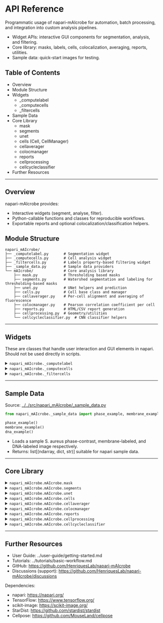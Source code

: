 # API Reference

Programmatic usage of napari-mAIcrobe for automation, batch processing,
and integration into custom analysis pipelines.

- Widget APIs: interactive GUI components for segmentation, analysis, and filtering.
- Core library: masks, labels, cells, colocalization, averaging, reports, utilities.
- Sample data: quick-start images for testing.

## Table of Contents
- Overview
- Module Structure
- Widgets
  - _computelabel
  - _computecells
  - _filtercells
- Sample Data
- Core Library
  - mask
  - segments
  - unet
  - cells (Cell, CellManager)
  - cellaverager
  - colocmanager
  - reports
  - cellprocessing
  - cellcycleclassifier
- Further Resources

---

## Overview

napari-mAIcrobe provides:
- Interactive widgets (segment, analyse, filter).
- Python-callable functions and classes for reproducible workflows.
- Exportable reports and optional colocalization/classification helpers.

## Module Structure

```
napari_mAIcrobe/
├── _computelabel.py       # Segmentation widget
├── _computecells.py       # Cell analysis widget
├── _filtercells.py        # Labels property-based filtering widget
├── _sample_data.py        # Sample data providers
└── mAIcrobe/              # Core analysis library
    ├── mask.py            # Thresholding based masks
    ├── segments.py        # Watershed segmentation and labeling for thresholding-based masks
    ├── unet.py            # UNet helpers and prediction
    ├── cells.py           # Cell base class and manager
    ├── cellaverager.py    # Per-cell alignment and averaging of fluorescence
    ├── colocmanager.py    # Pearson correlation coefficient per cell
    ├── reports.py         # HTML/CSV report generation
    ├── cellprocessing.py  # Geometry/utilities
    └── cellcycleclassifier.py  # CNN classifier helpers
```

---

## Widgets

These are classes that handle user interaction and GUI elements in napari. Should not be used directly in scripts.

<details>
<summary><code>napari_mAIcrobe._computelabel</code></summary>

Source: [../../src/napari_mAIcrobe/_computelabel.py](../../src/napari_mAIcrobe/_computelabel.py)

```python
compute_label(viewer)
```
  - Segmentation and optional channel alignment widget.
  - Mask algorithms: "Isodata", "Local Average", "Unet", "StarDist", "CellPose cyto3".
  - Methods:
    - _on_algorithm_changed(new_algorithm: str)
      - Toggles parameter widgets according to algorithm.
    - compute()
      - Computes mask and labels (watershed or model-based).
      - Optional: align auxiliary channels, apply closing/dilation/fill holes.
  - Side effects: adds "Mask" and "Labels" layers; aligns fluor images if enabled.

</details>

<details>
<summary><code>napari_mAIcrobe._computecells</code></summary>

Source: [../../src/napari_mAIcrobe/_computecells.py](../../src/napari_mAIcrobe/_computecells.py)

```python
compute_cells(
  Viewer, Label_Image, Membrane_Image, DNA_Image,
  Pixel_size=1, Inner_mask_thickness=4, Septum_algorithm="Isodata",
  Baseline_margin=30, Find_septum=False, Find_open_septum=False,
  Classify_cell_cycle=False, Model="S.aureus DNA+Membrane Epi",
  Custom_model_path="", Custom_model_input="Membrane",
  Custom_model_MaxSize=50, Compute_Colocalization=False,
  Generate_Report=False, Report_path="", Compute_Heatmap=False
)
```
  - Computes per-cell features; optional colocalization, classification,
    averaged heatmap, and report generation.
  - Notes:
    - Updates Label_Image.properties and opens a properties table.
    - Adds "Cell Averager" image if enabled.
    - **Parameters**:
      - `Viewer`: napari Viewer instance.
      - `Label_Image`: Labels layer with segmented cells.
      - `Membrane_Image`: Membrane fluorescence image layer.
      - `DNA_Image`: DNA fluorescence image layer.
      - `Pixel_size`: Physical pixel size (e.g., 0.065 μm/pixel) (optional).
      - `Inner_mask_thickness`: Thickness for cytoplasmic mask (default: 4).
      - `Septum_algorithm`: "Isodata" or "Box" thresholding for septa.
      - `Baseline_margin`: Background margin size (default: 30).
      - `Find_septum`: Enable septum detection.
      - `Find_open_septum`: Enable open septum detection.
      - `Classify_cell_cycle`: Enable cell cycle classification.
      - `Model`: Pre-trained model name or "Custom".
      - `Custom_model_path`: Path to custom model (.keras) if selected.
      - `Custom_model_input`: Input type for custom model ("Membrane", "DNA", "Membrane+DNA").
      - `Custom_model_MaxSize`: Max cell size for custom model (default: 50 pixels).
      - `Compute_Colocalization`: Enable Pearson correlation computation.
      - `Generate_Report`: Enable HTML report generation.
      - `Report_path`: Directory to save the report.
      - `Compute_Heatmap`: Enable averaged heatmap generation.

</details>

<details>
<summary><code>napari_mAIcrobe._filtercells</code></summary>

Source: [../../src/napari_mAIcrobe/_filtercells.py](../../src/napari_mAIcrobe/_filtercells.py)

```python
from napari_mAIcrobe._filtercells import filter_cells

filter_cells(viewer)
```
  - Interactive filtering container for Labels properties.
  - Signal: changed(object). Writes to "Filtered Cells" Labels layer.
  - **Parameters**:
    - viewer: napari Viewer instance containing a Labels layer with cell properties.

```python
from napari_mAIcrobe._filtercells import unit_filter
unit_filter(parent)
```
  - Single numeric property filter with a range slider.
  - Emits parent.changed on updates.
  - **Parameters**:
    - parent: instance of FilterCells containing this filter.


</details>

---

## Sample Data

Source: [../../src/napari_mAIcrobe/_sample_data.py](../../src/napari_mAIcrobe/_sample_data.py)

```python
from napari_mAIcrobe._sample_data import phase_example, membrane_example, dna_example

phase_example()
membrane_example()
dna_example()
```
  - Loads a sample S. aureus phase-contrast, membrane-labeled, and DNA-labeled image respectively.
  - Returns: list[(ndarray, dict, str)] suitable for napari sample data.


---

## Core Library

<details>
<summary><code>napari_mAIcrobe.mAIcrobe.mask</code></summary>

Source: [../../src/napari_mAIcrobe/mAIcrobe/mask.py](../../src/napari_mAIcrobe/mAIcrobe/mask.py)

```python
from napari_mAIcrobe.mAIcrobe.mask import mask_computation

mask_computation(base_image, algorithm="Isodata", blocksize=151,
                offset=0.02, closing=1, dilation=0, fillholes=False)
```
  - Build a binary mask using Isodata or Local Average. Applies optional closing, dilation, and hole filling.
  - **Parameters**:
    - `base_image`: 2D ndarray input image.
    - `algorithm`: "Isodata" or "Local Average".
    - `blocksize`: Odd integer for local average window (default: 151).
    - `offset`: Float offset for thresholding (default: 0.02).
    - `closing`: Integer for morphological closing iterations (default: 1).
    - `dilation`: Integer for morphological dilation iterations (default: 0).
    - `fillholes`: Boolean to fill holes in mask (default: False).
  - **Returns**:
    - 2D binary ndarray mask.

```python
from napari_mAIcrobe.mAIcrobe.mask import mask_alignment
mask_alignment(mask, fluor_image)
```
  - Align a binary mask to a fluorescence image via phase correlation.
  - **Parameters**:
    - `mask`: 2D binary ndarray mask.
    - `fluor_image`: 2D ndarray fluorescence image.
  - **Returns**:
    - Aligned image.

</details>

<details>
<summary><code>napari_mAIcrobe.mAIcrobe.segments</code></summary>

Source: [../../src/napari_mAIcrobe/mAIcrobe/segments.py](../../src/napari_mAIcrobe/mAIcrobe/segments.py)


### class SegmentsManager

```python
from napari_mAIcrobe.mAIcrobe.segments import SegmentsManager
SegmentsManager()
```

  - Marker detection via euclidean distance transform and subsequent watershed segmentation.
  - **Attributes**:
    - `features` (ndarray|None)
    - `labels` (ndarray|None).
  - **Methods**:
    - `clear_all()`
        - Resets internal attributes to None.
    - `compute_distance_peaks(mask, params) -> list[(int, int)]`
        - **Parameters**:
            - `mask`: Binary mask used for distance peak computation (non-zero inside cell regions).
            - `params`: Dictionary containing parameters for peak detection.
                - Keys must include:
                    - `peak_min_distance_from_edge`: Minimum distance from edge to consider a peak.
                    - `peak_min_distance`: Minimum distance between peaks.
                    - `peak_min_height`: Minimum height for peak detection.
                    - `max_peaks`: Maximum number of peaks to detect.
        - **Returns**:
            - A list of tuples representing the coordinates of detected peaks.

    - `compute_features(params, mask)`
        - Generates marker features from peak coordinates to be used for watershed segmentation.
        - **Parameters**:
            - `params`: Dictionary containing parameters for peak detection.
            - `mask`: Binary mask.
        - **Returns**:
            - None. Updates internal attributes (features) with computed features.

    - `overlay_features(mask) [deprecated]`

    - `compute_labels(mask)`
        - Runs watershed segmentation. Uses the features attribute computed in compute_features as markers for the watershed algorithm.
        - **Parameters**:
            - `mask`: Binary mask used for label computation.
        - **Returns**:
            - None. Updates internal attributes (labels) with computed labels.

    - `compute_segments(params, mask)`
        - **Parameters**:
            - `params`: Dictionary containing peak detection parameters.
                - Keys must include:
                    - `peak_min_distance_from_edge`: Minimum distance from edge to consider a peak.
                    - `peak_min_distance`: Minimum distance between peaks.
                    - `peak_min_height`: Minimum height for peak detection.
                    - `max_peaks`: Maximum number of peaks to detect.
            - `mask`: Binary mask used for segmentation.
        - **Returns**:
            - None. Updates internal attributes (features, label).


</details>

<details>
<summary><code>napari_mAIcrobe.mAIcrobe.unet</code></summary>

Source: [../../src/napari_mAIcrobe/mAIcrobe/unet.py](../../src/napari_mAIcrobe/mAIcrobe/unet.py)

```python
from napari_mAIcrobe.mAIcrobe.unet import normalizePercentile

normalizePercentile(x, pmin=1, pmax=99.8, axis=None, clip=False, eps=1e-20, dtype=float32)
```
- Percentile-based normalization of an image.
- This is adapted from Martin Weigert and copied from the ZeroCostDL4Mic UNet notebook.
- **Parameters**:
    - `x`: Input ndarray image.
    - `pmin`: Lower percentile (default: 1).
    - `pmax`: Upper percentile (default: 99.8).
    - `axis`: Axis or axes along which to compute percentiles (default: None).
    - `clip`: Boolean to clip values to [0,1] (default: False).
    - `eps`: Small value to avoid division by zero (default: 1e-20).
    - `dtype`: Data type for output (default: float32).
- **Returns**:
    - Normalized ndarray image.

```python
from napari_mAIcrobe.mAIcrobe.unet import normalize_mi_ma

normalize_mi_ma(x, mi, ma, clip=False, eps=1e-20, dtype=float32)
```
- Min-max normalization of an image.
- This is adapted from Martin Weigert and copied from the ZeroCostDL4Mic UNet notebook.
- **Parameters**:
    - `x`: Input ndarray image.
    - `mi`: Minimum value for normalization.
    - `ma`: Maximum value for normalization.
    - `clip`: Boolean to clip values to [0,1] (default: False).
    - `eps`: Small value to avoid division by zero (default: 1e-20).
    - `dtype`: Data type for output (default: float32).
- **Returns**:
    - Normalized ndarray image.

```python
from napari_mAIcrobe.mAIcrobe.unet import predict_as_tiles

predict_as_tiles(img, model)
```
- Predicts a large image by tiling it into smaller patches.
- Patch size is taken from the model input shape.
- Patches are normalized using percentile normalization (1%-99.8%).
- This is copied from the ZeroCostDL4Mic UNet notebook.
- **Parameters**:
    - `img`: 2D ndarray input image to predict.
    - `model`: Keras model for prediction (keras.Model).
- **Returns**:
    - 2D ndarray prediction.

```python
from napari_mAIcrobe.mAIcrobe.unet import computelabel_unet

computelabel_unet(path2model, base_image, closing, dilation, fillholes)
```
- Compute mask and labels using a UNet model and watershed:
    - UNet model outputs an image with 3 classes:
        - Background = 0
        - Edges = 1
        - Insides = 2
    - Binary mask is created by combining edges and insides.
    - Final label image is generated by:
        - Using insides as markers.
        - Running watershed on the inverse of the binary mask.
    - Optional morphological operations can clean up the binary mask (closing, dilation, hole filling).
- **Parameters**:
    - `path2model`: Path to the Keras model (.keras file).
    - `base_image`: 2D ndarray input image to segment.
    - `closing`: Size of binary closing kernel; if >0 applied to remove small spots.
    - `dilation`: Number of binary dilation iterations.
    - `fillholes`: Boolean to fill holes in mask.
- **Returns**:
    - Tuple of (mask, labels) as 2D ndarrays.

</details>

<details>
<summary><code>napari_mAIcrobe.mAIcrobe.cells</code></summary>

Source: [../../src/napari_mAIcrobe/mAIcrobe/cells.py](../../src/napari_mAIcrobe/mAIcrobe/cells.py)

### class Cell

```python
from napari_mAIcrobe.mAIcrobe.cells import Cell
Cell(label, regionmask, properties, intensity, params, optional)
```

- Single-cell object that stores and manages per-cell properties and masks.
- **Parameters**:
    - `label`: Integer label ID of the cell.
    - `regionmask`: 2D binary ndarray mask of the cell region.
    - `properties`: pandas DataFrame row of region properties from skimage.regionprops_table that corresponds to this cell.
    - `intensity`: 2D ndarray of the primary fluorescence image.
    - `params`: Dictionary of analysis parameters. Must contain the following keys:
        - `find_septum`: Boolean to enable septum detection.
        - `find_open_septum`: Boolean to enable open septum detection.
        - `septum_algorithm`: String, either "Isodata" or "Box", for septum detection algorithm.
        - `inner_mask_thickness`: Integer thickness for membrane mask (determines cytoplasmic mask).
        - `baseline_margin`: Integer margin size for fluorescence baseline calculation.
    - `optional`: 2D ndarray of an optional secondary fluorescence image (e.g., DNA).
- **Attributes**:
    - `box` : tuple[int, int, int, int]:
        Bounding box (min_row, min_col, max_row, max_col) with padding.
    - `long_axis` : numpy.ndarray
        Two endpoints defining the long axis, integer indices.
    - `short_axis` : numpy.ndarray
        Two endpoints defining the short axis, integer indices.
    - `cell_mask` : numpy.ndarray
        Cell region mask (cropped to bounding box).
    - `perim_mask` : numpy.ndarray or None
        Membrane/perimeter mask (cropped).
    - `sept_mask` : numpy.ndarray or None
        Septum mask (cropped), if computed.
    - `cyto_mask` : numpy.ndarray or None
        Cytoplasm mask (cropped)
    - `membsept_mask` : numpy.ndarray or None
        Union mask of membrane and septum (cropped), if computed.
    - `stats` : dict
        Per-cell fluorescence and morphology statistics.
    - `image` : numpy.ndarray or None
        Image mosaic of fluorescence and masks for visualization. Used
        for reports.
- **Methods**:
  - `image_box(image) -> ndarray | None`
    - Return an image crop corresponding to the cell bounding box.
    - Parameters:
      - `image`: ndarray or None. Full image to crop.
    - Returns: Cropped ndarray or None.

  - `compute_perim_mask(thick: int) -> ndarray`
    - Compute membrane/perimeter mask by eroding the cell mask.
    - Parameters:
      - `thick`: int. Inner mask thickness parameter controlling erosion.
    - Returns: Binary perimeter mask (float array with 0 and 1).

  - `compute_sept_mask(thick: int, algorithm: {"Isodata","Box"}) -> ndarray`
    - Compute septum mask using the specified algorithm.
    - Parameters:
      - `thick`: int. Inner mask thickness parameter.
      - `algorithm`: "Isodata" or "Box".
    - Returns: Binary septum mask.

  - `compute_opensept_mask(thick: int, algorithm: {"Isodata","Box"}) -> ndarray`
    - Compute open-septum mask using the specified algorithm.
    - Parameters:
      - `thick`: int. Inner mask thickness parameter.
      - `algorithm`: "Isodata" or "Box".
    - Returns: Binary open-septum mask.

  - `compute_sept_isodata(thick: int) -> ndarray`
    - Create septum mask using isodata thresholding on the inner region.
    - Parameters:
      - `thick`: int. Inner mask thickness parameter.
    - Returns: Binary septum mask.

  - `compute_opensept_isodata(thick: int) -> ndarray`
    - Create open-septum mask via isodata (largest one or two components).
    - Parameters:
      - `thick`: int. Inner mask thickness parameter.
    - Returns: Binary mask for one or two largest septal components.

  - `compute_sept_box(thick: int) -> ndarray`
    - Create a septum mask by dilating the short axis within the cell box.
    - Parameters:
      - `thick`: int. Dilation kernel size, typically inner mask thickness.
    - Returns: Binary septum estimate mask.

  - `get_outline_points(data: ndarray) -> list[tuple[int,int]]`
    - Extract outline pixel coordinates from a binary mask (e.g., septum).
    - Parameters:
      - `data`: ndarray. Binary mask.
    - Returns: Binary line mask used to subtract from membrane.

  - `compute_sept_box_fix(outline: list[tuple[int,int]], maskshape: tuple[int,int]) -> tuple[int,int,int,int]`
    - Compute bounding box around the septum outline (with padding from box_margin attribute which is set as 5 pixels).
    - Parameters:
      - `outline`: list of (x, y) points.
      - `maskshape`: (height, width). Shape to clamp coordinates.
    - Returns: Septum bounding box (x0, y0, x1, y1).

  - `remove_sept_from_membrane(maskshape: tuple[int,int]) -> ndarray`
    - Build a line mask along the septum axis to subtract from membrane. Based on the septum bounding box.
    - Parameters:
      - `maskshape`: (height, width). Shape of septum/membrane masks.
    - Returns: Binary line mask used to subtract from membrane.

  - `recursive_compute_sept(inner_mask_thickness: int, algorithm: {"Isodata","Box"}) -> None`
    - Compute septum mask, reducing thickness on failure (fallbacks to "Box" if needed).

  - `recursive_compute_opensept(inner_mask_thickness: int, algorithm: {"Isodata","Box"}) -> None`
    - Compute open-septum mask, reducing thickness on failure (fallbacks to "Box" if needed).

  - `compute_regions(params: dict) -> None`
    - Compute cell, membrane, septum (optional), and cytoplasm masks based on params.
    - Parameters:
      - `params`: dict. Must contain `find_septum`, `find_openseptum`, `inner_mask_thickness`, `septum_algorithm`.
    - Side effects: sets `self.cell_mask`, `self.perim_mask`, `self.sept_mask`, `self.cyto_mask`, `self.membsept_mask`.
    - Returns: None.

  - `compute_fluor_baseline(mask: ndarray, fluor: ndarray, margin: int) -> None`
    - Compute baseline fluorescence around the cell and update `self.stats["Baseline"]`.
    - Parameters:
      - `mask`: ndarray. Global mask (0 at cells, 1 outside).
      - `fluor`: ndarray. Full-field fluorescence image.
      - `margin`: int. Expansion margin for baseline region, corresponds to baseline_margin parameter.
    - Side effects: updates `self.stats["Baseline"]`.
    - Returns: None.

  - `measure_fluor(fluorbox: ndarray, roi: ndarray, fraction: float = 1.0) -> float`
    - Median fluorescence in ROI, optionally from brightest fraction.
    - Parameters:
      - `fluorbox`: ndarray. Cropped fluorescence image (cell box).
      - `roi`: ndarray. Binary ROI mask (same shape as fluorbox).
      - `fraction`: 0 < float <= 1.0. Fraction of brightest pixels.
    - Returns: Median fluorescence value.

  - `compute_fluor_stats(params: dict, mask: ndarray, fluor: ndarray) -> None`
    - Compute per-region fluorescence stats and ratios; updates `self.stats`.
    - Parameters:
      - `params`: dict. Must contain `baseline_margin` and `find_septum`.
      - `mask`: ndarray. Global mask (0 at cells, 1 outside).
      - `fluor`: ndarray. Full-field fluorescence image.
    - Side effects: updates `self.stats` with fluorescence statistics.
    - Fluoresence stats computed:
      - `Cell Median`, `Membrane Median`, `Cytoplasm Median`, `Septum Median` (if `find_septum` is True)
      - `Fluor Ratio`, `Fluor Ratio 75%`, `Fluor Ratio 25%`, `Fluor Ratio 10%` (if `find_septum` is True).
    - Returns: None.

  - `set_image(fluor: ndarray, optional: ndarray) -> None`
    - Compose a 7-panel per-cell visualization image and set `self.image`.
    - Panels: fluor, fluor×cell, optional, optional×cell, fluor×perim, fluor×cyto, fluor×septum (if available).
    - Parameters:
      - `fluor`: ndarray. Full-field fluorescence image.
      - `optional`: ndarray. Full-field optional fluorescence image (e.g., DNA).
    - Side effects: sets `self.image`.
    - Returns: None.

### Class CellManager

```python
from napari_mAIcrobe.mAIcrobe.cells import CellManager
CellManager(label_img, fluor, optional, params)
```

- Parameters:
  - `label_img`: ndarray
    - Labeled image where each cell is represented by a unique integer.
  - `fluor`: ndarray
    - Fluorescence image corresponding to the labeled image.
  - `optional`: ndarray
    - Optional image used for additional calculations (e.g., DNA content).
  - `params`: dict
    - Dictionary controlling behavior. Keys include:
      - `"classify_cell_cycle"`: bool — classify cell cycle phase.
      - `"model"`: str — model type for classification.
      - `"custom_model_path"`: str — path to custom model.
      - `"custom_model_input"`: int — input size for the custom model.
      - `"custom_model_maxsize"`: int — maximum size for the custom model.
      - `"cell_averager"`: bool — perform cell averaging.
      - `"coloc"`: bool — compute colocalization metrics.
      - `"generate_report"`: bool — generate an output report.
      - `"report_path"`: str — path to save the report.
      - `"report_id"`: str, optional — report identifier.
      - `"find_septum"`: bool — enable septum detection.
      - `"find_open_septum"`: bool — enable open septum detection.
      - `"septum_algorithm"`: str — algorithm for septum detection ("Isodata" or "Box").
      - `"inner_mask_thickness"`: int — thickness for membrane mask.
      - `"baseline_margin"`: int — margin size for fluorescence baseline calculation.

- Attributes:
  - `label_img`: ndarray
    - Stored labeled image.
  - `fluor_img`: ndarray
    - Stored fluorescence image.
  - `optional_img`: ndarray
    - Stored optional image.
  - `params`: dict
    - Stored parameters dictionary.
  - `properties`: dict | None
    - Computed per-cell properties with keys:
      - `"label"`, `"Area"`, `"Perimeter"`, `"Eccentricity"`, `"Baseline"`,
        `"Cell Median"`, `"Membrane Median"`, `"Septum Median"`,
        `"Cytoplasm Median"`, `"DNA Ratio"`
      - If `find_septum` is True: `"Fluor Ratio"`, `"Fluor Ratio 75%"`, `"Fluor Ratio 25%"`, `"Fluor Ratio 10%"`
  - `heatmap_model`: ndarray | None
    - Heatmap model from the cell averager (if computed).
  - `all_cells`: list | None
    - List of per-cell visualization mosaics (used in reports).

- Methods:
  - `compute_cell_properties() -> None`
    - Compute morphology and fluorescence properties for each labeled cell; optionally performs cell cycle classification, cell averaging, and colocalization analysis.
    - Parameters: None.
    - Side effects:
      - Updates `self.properties` with arrays for:
        `label`, `Area`, `Perimeter`, `Eccentricity`, `Baseline`,
        `Cell Median`, `Membrane Median`, `Septum Median`,
        `Cytoplasm Median`, `Fluor Ratio`, `Fluor Ratio 75%`,
        `Fluor Ratio 25%`, `Fluor Ratio 10%`, `Cell Cycle Phase`,
        `DNA Ratio`.
      - May set `self.heatmap_model` (cell averager).
      - May populate `self.all_cells` and generate reports to `report_path`.
      - May save colocalization report if enabled.
    - Returns: None.

  - `calculate_DNARatio(cell_object: Cell, dna_fov: ndarray, thresh: float) -> float`
    - Static method.
    - Calculate the ratio of area with discernable DNA signal within a cell.
    - Parameters:
      - `cell_object`: Cell instance.
      - `dna_fov`: Full-field DNA image.
      - `thresh`: Threshold for discernable DNA signal.
    - Returns: Fraction of DNA-positive pixels within the cell mask.

</details>

<details>
<summary><code>napari_mAIcrobe.mAIcrobe.cellaverager</code></summary>

Source: [../../src/napari_mAIcrobe/mAIcrobe/cellaverager.py](../../src/napari_mAIcrobe/mAIcrobe/cellaverager.py)

### class CellAverager

```python
from napari_mAIcrobe.mAIcrobe.cellaverager import CellAverager
CellAverager(fluor)
```

- Parameters:
  - `fluor`: ndarray
    - Fluorescence field-of-view image used for per-cell crops and averaging.

- Attributes:
  - `fluor`: ndarray
    - Stored fluorescence field-of-view image.
  - `model`: ndarray | None
    - Averaged heatmap model computed by `average()`.
  - `aligned_fluor_masks`: list[ndarray]
    - List of rotated per-cell fluorescence crops aligned to a common orientation.

- Methods:
  - `align(cell) -> None`
    - Align a cell crop to a common reference and append it to `aligned_fluor_masks`.
    - Parameters:
      - `cell`: napari_mAIcrobe.mAIcrobe.cells.Cell. Must provide `image_box(fluor)` and `cell_mask`.
    - Returns: None.

  - `average() -> None`
    - Compute the average heatmap by resizing aligned crops to a median shape and averaging.
    - Side effects: sets `self.model`.
    - Returns: None.

  - `calculate_rotation_angle(cell) -> float`
    - Estimate the rotation angle (degrees) to align the cell’s major axis vertically.
    - Parameters:
      - `cell`: napari_mAIcrobe.mAIcrobe.cells.Cell.
    - Returns: Rotation angle in degrees.

  - `calculate_cell_outline(binary: ndarray) -> ndarray`
    - Static method.
    - Compute the outline of a binary object. Used for cell outlines.
    - Parameters:
      - `binary`: ndarray. Binary image (non-zero indicates object).
    - Returns: Binary outline image.

  - `calculate_major_axis(outline: ndarray) -> list[list[float]]`
    - Static method.
    - Compute major axis endpoints using PCA on outline coordinates.
    - Parameters:
      - `outline`: ndarray. Binary outline image.
    - Returns: Two endpoints [[x0, y0], [x1, y1]] of the major axis.

  - `calculate_axis_angle(major_axis: list[list[float]]) -> float`
    - Static method.
    - Compute rotation angle (degrees) from major axis endpoints.
    - Parameters:
      - `major_axis`: [[x0, y0], [x1, y1]] endpoints.
    - Returns: Rotation angle in degrees.

</details>

<details>
<summary><code>napari_mAIcrobe.mAIcrobe.colocmanager</code></summary>

Source: [../../src/napari_mAIcrobe/mAIcrobe/colocmanager.py](../../src/napari_mAIcrobe/mAIcrobe/colocmanager.py)

### class ColocManager

```python
from napari_mAIcrobe.mAIcrobe.colocmanager import ColocManager
ColocManager()
```

- Parameters:
  - None.

- Attributes:
  - `report`: dict
    - Mapping of cell label (as str) to a dictionary of computed PCC's over various regions.

- Methods:
  - `save_report(reportID: str, sept: bool = False) -> None`
    - Write a CSV report with the per cell computed Pearson metrics stored in `self.report`.
    - Parameters:
      - `reportID`: Base output directory for the report CSV.
      - `sept`: Include septum metrics if available.
    - Side effects: creates `<reportID>/_pcc_report.csv`.

  - `pearsons_score(channel_1: ndarray, channel_2: ndarray, mask: ndarray) -> tuple[float, float]`
    - Compute Pearson correlation within a masked region after removing zeros.
    - Parameters:
      - `channel_1`: First channel crop.
      - `channel_2`: Second channel crop.
      - `mask`: Binary mask selecting pixels of interest.
    - Returns: `(r, pvalue)` from `scipy.stats.pearsonr`.

  - `computes_cell_pcc(fluor_image: ndarray, optional_image: ndarray, cell: Cell, parameters: dict) -> None`
    - Compute and store Pearson metrics for a single cell.
    - Parameters:
      - `fluor_image`: Full-field fluorescence image (channel 1).
      - `optional_image`: Full-field optional image (channel 2).
      - `cell`: Cell object with region masks and bounding box.
      - `parameters`: Analysis parameters including `find_septum`.
    - Side effects:
      - Adds entries to `self.report[key]`, where key is the cell label, for:
        `Whole Cell`, `Membrane`, `Cytoplasm`, and if `find_septum`: `Septum`, `MembSept`.
      - Stores cropped channels as `Channel 1` and `Channel 2`.
    - Notes: On ValueError (e.g., insufficient data), the cell entry is removed.

  - `compute_pcc(fluor_image: ndarray, optional_image: ndarray, cells: list[Cell], parameters: dict, reportID: str) -> None`
    - DEPRECATED. Use `computes_cell_pcc` instead.

</details>

<details>
<summary><code>napari_mAIcrobe.mAIcrobe.reports</code></summary>

Source: [../../src/napari_mAIcrobe/mAIcrobe/reports.py](../../src/napari_mAIcrobe/mAIcrobe/reports.py)

### class ReportManager(parameters, properties, allcells)

```python
from napari_mAIcrobe.mAIcrobe.reports import ReportManager
ReportManager(parameters, properties, allcells)
```

- Parameters:
  - `parameters`: dict
    - Analysis parameters dictionary.
  - `properties`: dict
    - Per-cell properties dictionary (e.g., Label, Area, etc.).
  - `allcells`: list[ndarray]
    - List of per-cell montage images for visualization.

- Attributes:
  - `cells`: list[ndarray]
    - Padded per-cell mosaic images for uniform display.
  - `max_shape`: tuple[int, int]
    - Maximum shape across cell mosaics for padding reference.
  - `properties`: dict
    - Properties passed at initialization.
  - `params`: dict
    - Parameters passed at initialization.
  - `keys`: list[tuple[str, int]]
    - Property labels from params with display precision from `stats_format`.
  - `cell_data_filename`: str | None
    - Base path of the generated report directory.

- Methods:
  - `html_report(filename: str) -> None`
    - Write an HTML report composing cell thumbnails and stats.
    - Parameters:
      - `filename`: Output directory path for the HTML report and images.
    - Side effects: writes `html_report_.html` and `_images/all_cells.png` in `filename`.

  - `check_filename(filename: str) -> str`
    - Ensure a unique report directory by appending an index if the path exists.
    - Parameters:
      - `filename`: Base filename (without extension).
    - Returns: Available filename not colliding with existing path.

  - `generate_report(path: str, report_id: str | None = None) -> None`
    - Generate HTML report and CSV with properties.
    - Parameters:
      - `path`: Output directory.
      - `report_id`: Optional report identifier appended to directory name.
    - Side effects:
      - Creates directory structure (including `_images`), writes HTML and `Analysis.csv`,
        and sets `self.cell_data_filename`.

</details>

<details>
<summary><code>napari_mAIcrobe.mAIcrobe.cellprocessing</code></summary>

Source: [../../src/napari_mAIcrobe/mAIcrobe/cellprocessing.py](../../src/napari_mAIcrobe/mAIcrobe/cellprocessing.py)

```python
from napari_mAIcrobe.mAIcrobe.cellprocessing import rotation_matrices

rotation_matrices(step)
```
- Generate rotation matrices (0 to <180 deg, transposed).
- Parameters:
  - `step`: int. Angular step in degrees.
- Returns:
  - list[numpy.matrix]: 2x2 rotation matrices (transposed).

```python
from napari_mAIcrobe.mAIcrobe.cellprocessing import bounded_value

bounded_value(minval, maxval, currval)
```
- Clamp a value within [minval, maxval].
- Parameters:
  - `minval`: float. Lower bound.
  - `maxval`: float. Upper bound.
  - `currval`: float. Value to clamp.
- Returns:
  - float: Clamped value.

```python
from napari_mAIcrobe.mAIcrobe.cellprocessing import bounded_point

bounded_point(x0, x1, y0, y1, p)
```
- Clamp a 2D point within a rectangular box.
- Parameters:
  - `x0`: float. Min x.
  - `x1`: float. Max x.
  - `y0`: float. Min y.
  - `y1`: float. Max y.
  - `p`: tuple[float, float]. Point (x, y).
- Returns:
  - tuple[float, float]: Clamped point coordinates.

```python
from napari_mAIcrobe.mAIcrobe.cellprocessing import bound_rectangle

bound_rectangle(points)
```
- Compute bounding rectangle from a list of points.
- Parameters:
  - `points`: ndarray. N x 2 array of (x, y) coordinates.
- Returns:
  - tuple[float, float, float, float, float]: (x0, y0, x1, y1, width) where width is min(x1-x0, y1-y0).

```python
from napari_mAIcrobe.mAIcrobe.cellprocessing import stats_format

stats_format(params)
```
- Select stats to include in reports based on parameters, and stores display precision.
- Parameters:
  - `params`: dict. Flags indicating optional computations (e.g., septum, cell cycle).
- Returns:
  - list[tuple[str, int]]: Pairs of (label, decimals) to include in report.

</details>

<details>
<summary><code>napari_mAIcrobe.mAIcrobe.cellcycleclassifier</code></summary>

Source: [../../src/napari_mAIcrobe/mAIcrobe/cellcycleclassifier.py](../../src/napari_mAIcrobe/mAIcrobe/cellcycleclassifier.py)

### class CellCycleClassifier(fluor_fov, optional_fov, model, model_path, model_input, max_dim)

```python
from napari_mAIcrobe.mAIcrobe.cellcycleclassifier import CellCycleClassifier
CellCycleClassifier(fluor_fov, optional_fov, model, model_path, model_input, max_dim)
```

- Parameters:
  - `fluor_fov`: ndarray
    - Primary fluorescence image (full field).
  - `optional_fov`: ndarray
    - Optional fluorescence image (full field).
  - `model`: str
    - Prebuilt model selector or "custom".
    - Options:
      - "S.aureus DNA+Membrane Epi" (default)
      - "S.aureus DNA+Membrane SIM"
      - "S.aureus DNA Epi"
      - "S.aureus DNA SIM"
      - "S.aureus Membrane Epi"
      - "S.aureus Membrane SIM"
      - "custom": Load a custom model from `model_path`.
  - `model_path`: str
    - Path to custom model when `model == "custom"`.
  - `model_input`: "Membrane" | "DNA" | "Membrane+DNA"
    - Which channels are used as input.
  - `max_dim`: int
    - Maximum dimension used to pad/crop per-cell images.

- Attributes:
  - `model`: keras.Model
    - Loaded classifier model.
  - `max_dim`: int
    - Preprocessing target size for per-cell crops.
  - `model_input`: str
    - Model input type.
  - `custom`: bool
    - Whether a custom model was loaded.
  - `fluor_fov`: ndarray
    - Stored primary fluorescence field-of-view.
  - `optional_fov`: ndarray
    - Stored optional field-of-view.

- Methods:
  - `preprocess_image(image: ndarray) -> ndarray`
    - Pad/crop and reshape an image to (max_dim, max_dim, 1).
    - Parameters:
      - `image`: 2D ndarray to preprocess.
    - Returns: float ndarray of shape (max_dim, max_dim, 1).

  - `classify_cell(cell_object) -> int`
    - Predict cell-cycle phase from per-cell crops.
    - Parameters:
      - `cell_object`: napari_mAIcrobe.mAIcrobe.cells.Cell with `box` and `cell_mask`.
    - Returns: Predicted phase index starting at 1.

</details>

---

## Further Resources

- User Guide: ../user-guide/getting-started.md
- Tutorials: ../tutorials/basic-workflow.md
- GitHub: https://github.com/HenriquesLab/napari-mAIcrobe
- Discussions (support): https://github.com/HenriquesLab/napari-mAIcrobe/discussions

Dependencies:
- napari: https://napari.org/
- TensorFlow: https://www.tensorflow.org/
- scikit-image: https://scikit-image.org/
- StarDist: https://github.com/stardist/stardist
- Cellpose: https://github.com/MouseLand/cellpose
